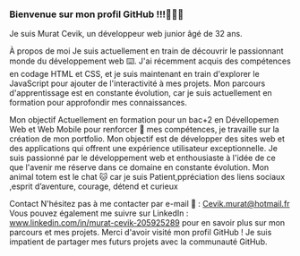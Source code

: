 ### Bienvenue sur mon profil GitHub !!!:vulcan_salute::vulcan_salute::vulcan_salute:

Je suis Murat Cevik, un développeur web junior âgé de 32 ans.

À propos de moi
Je suis actuellement en train de découvrir le passionnant monde du développement web  :keyboard:. J'ai récemment acquis des compétences en codage HTML et CSS, et je suis maintenant en train d'explorer le JavaScript pour ajouter de l'interactivité à mes projets. Mon parcours d'apprentissage est en constante évolution, car je suis actuellement en formation pour approfondir mes connaissances.

Mon objectif
Actuellement en formation pour un bac+2 en Dévellopemen Web et Web Mobile pour renforcer :muscle: mes compétences, je travaille sur la création de mon portfolio.
Mon objectif est de développer des sites web et des applications qui offrent une expérience utilisateur exceptionnelle. 
Je suis passionné par le développement web et enthousiaste à l'idée de ce que l'avenir me réserve dans ce domaine en constante évolution.
Mon animal totem est le chat 	:cat: car je suis Patient,ppréciation des liens sociaux ,esprit d’aventure, courage, détend et curieux 

Contact
N'hésitez pas à me contacter par e-mail :e-mail: : Cevik.murat@hotmail.fr
Vous pouvez également me suivre sur LinkedIn : www.linkedin.com/in/murat-cevik-205925289 pour en savoir plus sur mon parcours et mes projets.
Merci d'avoir visité mon profil GitHub ! Je suis impatient de partager mes futurs projets avec la communauté GitHub.
